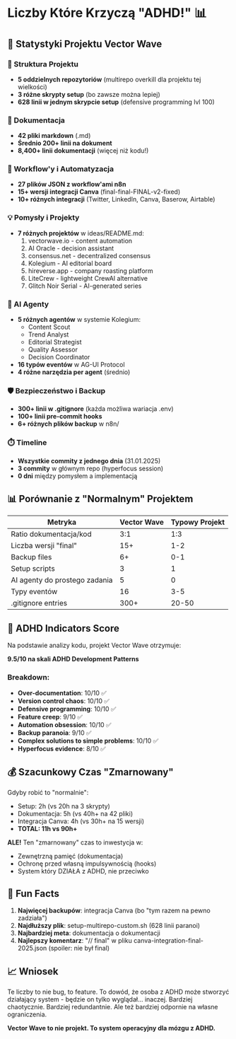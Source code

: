 <!-- dla agenta normalizacji: to jest gotowy pomysł do przeanalizowania jako materiał wejściowy dla kolegium -->

# Liczby Które Krzyczą "ADHD!" 📊

## 🎯 Statystyki Projektu Vector Wave

### 📁 Struktura Projektu
- **5 oddzielnych repozytoriów** (multirepo overkill dla projektu tej wielkości)
- **3 różne skrypty setup** (bo zawsze można lepiej)
- **628 linii w jednym skrypcie setup** (defensive programming lvl 100)

### 📝 Dokumentacja
- **42 pliki markdown** (.md)
- **Średnio 200+ linii na dokument**
- **8,400+ linii dokumentacji** (więcej niż kodu!)

### 🔄 Workflow'y i Automatyzacja
- **27 plików JSON z workflow'ami n8n**
- **15+ wersji integracji Canva** (final-final-FINAL-v2-fixed)
- **10+ różnych integracji** (Twitter, LinkedIn, Canva, Baserow, Airtable)

### 💡 Pomysły i Projekty
- **7 różnych projektów** w ideas/README.md:
  1. vectorwave.io - content automation
  2. AI Oracle - decision assistant  
  3. consensus.net - decentralized consensus
  4. Kolegium - AI editorial board
  5. hireverse.app - company roasting platform
  6. LiteCrew - lightweight CrewAI alternative
  7. Glitch Noir Serial - AI-generated series

### 🤖 AI Agenty
- **5 różnych agentów** w systemie Kolegium:
  - Content Scout
  - Trend Analyst
  - Editorial Strategist
  - Quality Assessor
  - Decision Coordinator
- **16 typów eventów** w AG-UI Protocol
- **4 różne narzędzia per agent** (średnio)

### 🛡️ Bezpieczeństwo i Backup
- **300+ linii w .gitignore** (każda możliwa wariacja .env)
- **100+ linii pre-commit hooks**
- **6+ różnych plików backup** w n8n/

### ⏱️ Timeline
- **Wszystkie commity z jednego dnia** (31.01.2025)
- **3 commity** w głównym repo (hyperfocus session)
- **0 dni** między pomysłem a implementacją

## 📊 Porównanie z "Normalnym" Projektem

| Metryka | Vector Wave | Typowy Projekt |
|---------|-------------|----------------|
| Ratio dokumentacja/kod | 3:1 | 1:3 |
| Liczba wersji "final" | 15+ | 1-2 |
| Backup files | 6+ | 0-1 |
| Setup scripts | 3 | 1 |
| AI agenty do prostego zadania | 5 | 0 |
| Typy eventów | 16 | 3-5 |
| .gitignore entries | 300+ | 20-50 |

## 🧠 ADHD Indicators Score

Na podstawie analizy kodu, projekt Vector Wave otrzymuje:

**9.5/10 na skali ADHD Development Patterns**

### Breakdown:
- **Over-documentation**: 10/10 ✅
- **Version control chaos**: 10/10 ✅  
- **Defensive programming**: 10/10 ✅
- **Feature creep**: 9/10 ✅
- **Automation obsession**: 10/10 ✅
- **Backup paranoia**: 9/10 ✅
- **Complex solutions to simple problems**: 10/10 ✅
- **Hyperfocus evidence**: 8/10 ✅

## 💰 Szacunkowy Czas "Zmarnowany"

Gdyby robić to "normalnie":
- Setup: 2h (vs 20h na 3 skrypty)
- Dokumentacja: 5h (vs 40h+ na 42 pliki)
- Integracja Canva: 4h (vs 30h+ na 15 wersji)
- **TOTAL: 11h vs 90h+**

**ALE!** Ten "zmarnowany" czas to inwestycja w:
- Zewnętrzną pamięć (dokumentacja)
- Ochronę przed własną impulsywnością (hooks)
- System który DZIAŁA z ADHD, nie przeciwko

## 🎪 Fun Facts

1. **Najwięcej backupów**: integracja Canva (bo "tym razem na pewno zadziała")
2. **Najdłuższy plik**: setup-multirepo-custom.sh (628 linii paranoi)
3. **Najbardziej meta**: dokumentacja o dokumentacji
4. **Najlepszy komentarz**: "// final" w pliku canva-integration-final-2025.json (spoiler: nie był final)

## 📈 Wniosek

Te liczby to nie bug, to feature. To dowód, że osoba z ADHD może stworzyć działający system - będzie on tylko wyglądał... inaczej. Bardziej chaotycznie. Bardziej redundantnie. Ale też bardziej odpornie na własne ograniczenia.

**Vector Wave to nie projekt. To system operacyjny dla mózgu z ADHD.**